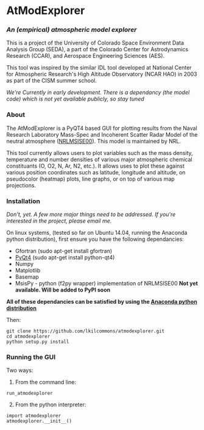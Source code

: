 # AtModExplorer
### _An (empirical) atmospheric model explorer_
This is a project of the University of Colorado Space Environment Data Analysis Group (SEDA), a part of the Colorado Center for Astrodynamics Research (CCAR), and Aerospace Engineering Sciences (AES).

This tool was inspired by the similar IDL tool developed at National Center for Atmospheric Research's High Altitude Observatory (NCAR HAO) in 2003 as part of the CISM summer school.

_We're Currently in early development. There is a dependancy (the model code) which is not yet available publicly, so stay tuned_

### About 

The AtModExplorer is a PyQT4 based GUI for plotting results from the Naval Research Laboratory Mass-Spec and Incoherent Scatter Radar Model of the neutral atmosphere ([NRLMSISE00](http://www.nrl.navy.mil/research/nrl-review/2003/atmospheric-science/picone/)). This model is maintained by NRL.

This tool currently allows users to plot variables such as the mass density, temperature and number densities of various major atmospheric chemical constituants (O, O2, N, Ar, N2, etc.). It allows uses to plot these against various position coordinates such as latitude, longitude and altitude, on pseudocolor (heatmap) plots, line graphs, or on top of various map projections. 

### Installation
_Don't, yet. A few more major things need to be addressed. If you're interested in the project, please email me._

On linux systems, (tested so far on Ubuntu 14.04, running the Anaconda python distribution), first ensure you have the following dependancies:
* Gfortran (sudo apt-get install gfortran) 
* [PyQt4](http://www.riverbankcomputing.com/software/pyqt/download) (sudo apt-get install python-qt4)
* Numpy
* Matplotlib 
* Basemap
* MsisPy - python (f2py wrapper) implementation of NRLMSISE00 __Not yet available. Will be added to PyPI soon__

**All of these dependancies can be satisfied by using the [Anaconda python distribution](http://continuum.io/downloads)**
 
Then:
```{sh}
git clone https://github.com/lkilcommons/atmodexplorer.git
cd atmodexplorer
python setup.py install
```

### Running the GUI
Two ways:
1. From the command line:
```{sh}
run_atmodexplorer
```
2. From the python interpreter:
```{python}
import atmodexplorer
atmodexplorer.__init__()
```
